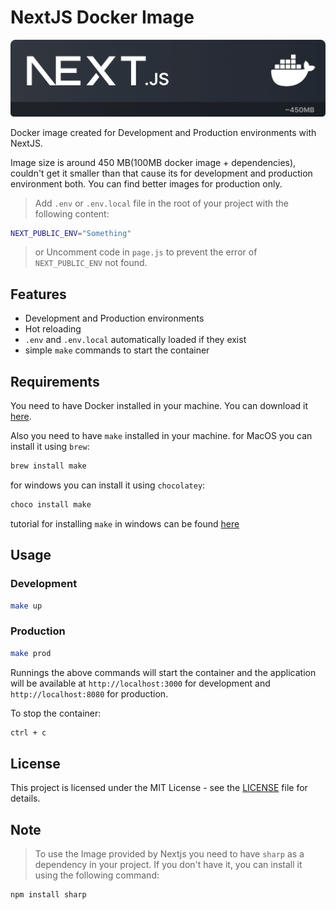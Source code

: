 # NextJS Docker Image

![Cover Image](.github/cover.png)

Docker image created for Development and Production environments with NextJS.

Image size is around 450 MB(100MB docker image + dependencies), couldn't get it smaller than that cause its for development and production environment both. You can find better images for production only.

> Add `.env` or `.env.local` file in the root of your project with the following content:

```bash
NEXT_PUBLIC_ENV="Something"
```

> or Uncomment code in `page.js` to prevent the error of `NEXT_PUBLIC_ENV` not found.

## Features

- Development and Production environments
- Hot reloading
- `.env` and `.env.local` automatically loaded if they exist
- simple `make` commands to start the container

## Requirements

You need to have Docker installed in your machine. You can download it [here](https://www.docker.com/products/docker-desktop).

Also you need to have `make` installed in your machine.
for MacOS you can install it using `brew`:

```bash
brew install make
```

for windows you can install it using `chocolatey`:

```bash
choco install make
```

tutorial for installing `make` in windows can be found [here](https://leangaurav.medium.com/how-to-setup-install-gnu-make-on-windows-324480f1da69)

## Usage

### Development

```bash
make up
```

### Production

```bash
make prod
```

Runnings the above commands will start the container and the application will be available at `http://localhost:3000` for development and `http://localhost:8080` for production.

To stop the container:

```bash
ctrl + c
```

## License

This project is licensed under the MIT License - see the [LICENSE](LICENSE) file for details.

## Note

> To use the Image provided by Nextjs you need to have `sharp` as a dependency in your project. If you don't have it, you can install it using the following command:

```bash
npm install sharp
```
